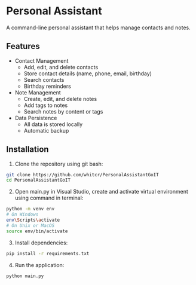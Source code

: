 # Personal Assistant

A command-line personal assistant that helps manage contacts and notes.

## Features

- Contact Management
  - Add, edit, and delete contacts
  - Store contact details (name, phone, email, birthday)
  - Search contacts
  - Birthday reminders
- Note Management
  - Create, edit, and delete notes
  - Add tags to notes
  - Search notes by content or tags
- Data Persistence
  - All data is stored locally
  - Automatic backup

## Installation

1. Clone the repository using git bash:
```bash
git clone https://github.com/whitcr/PersonalAssistantGoIT
cd PersonalAssistantGoIT
```

2. Open main.py in Visual Studio, create and activate virtual environment using command in terminal:
```bash
python -m venv env
# On Windows
env\Scripts\activate
# On Unix or MacOS
source env/bin/activate
```

3. Install dependencies:
```bash
pip install -r requirements.txt
```

4. Run the application:
```bash
python main.py
```
